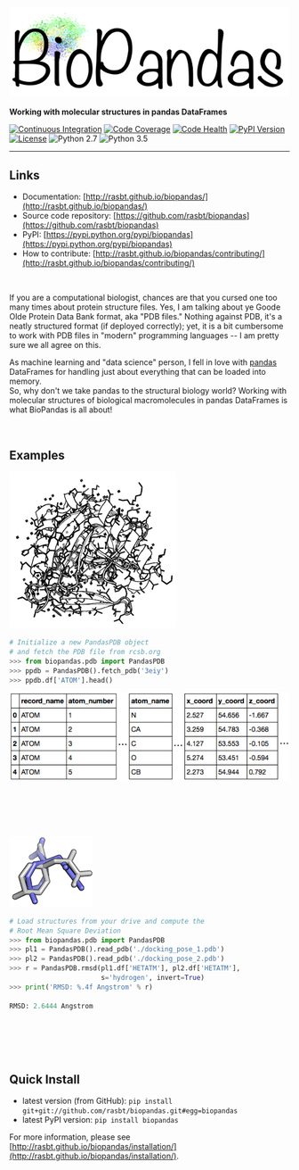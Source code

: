 ![Logo](./docs/sources/img/logos/logo.png)

**Working with molecular structures in pandas DataFrames**


[![Continuous Integration](https://travis-ci.org/rasbt/biopandas.svg?branch=master)](https://travis-ci.org/rasbt/biopandas)
[![Code Coverage](https://coveralls.io/repos/rasbt/biopandas/badge.svg?branch=master&service=github)](https://coveralls.io/github/rasbt/biopandas?branch=master)
[![Code Health](https://landscape.io/github/rasbt/biopandas/master/landscape.svg?style=flat)](https://landscape.io/github/rasbt/biopandas/master)
[![PyPI Version](https://img.shields.io/pypi/v/biopandas.svg)](https://pypi.python.org/pypi/biopandas/)
[![License](https://img.shields.io/badge/license-new%20BSD-blue.svg)](https://github.com/rasbt/biopandas/blob/master/LICENSE)
![Python 2.7](https://img.shields.io/badge/python-2.7-blue.svg)
![Python 3.5](https://img.shields.io/badge/python-3.5-blue.svg)

<hr>

## Links
- Documentation: [http://rasbt.github.io/biopandas/](http://rasbt.github.io/biopandas/)
- Source code repository: [https://github.com/rasbt/biopandas](https://github.com/rasbt/biopandas)
- PyPI: [https://pypi.python.org/pypi/biopandas](https://pypi.python.org/pypi/biopandas)
- How to contribute: [http://rasbt.github.io/biopandas/contributing/](http://rasbt.github.io/biopandas/contributing/)

<br>

If you are a computational biologist, chances are that you cursed one too many times about protein structure files. Yes, I am talking about ye Goode Olde Protein Data Bank format, aka "PDB files." Nothing against PDB, it's a neatly structured format (if deployed correctly); yet, it is a bit cumbersome to work with PDB files in "modern" programming languages -- I am pretty sure we all agree on this.

As machine learning and "data science" person, I fell in love with [pandas](http://pandas.pydata.org) DataFrames for handling just about everything that can be loaded into memory.  
So, why don't we take pandas to the structural biology world? Working with molecular structures of biological macromolecules in pandas DataFrames is what BioPandas is all about!

<br>

## Examples

![3eiy](./docs/sources/img/index/3eiy.png)

```python
# Initialize a new PandasPDB object
# and fetch the PDB file from rcsb.org
>>> from biopandas.pdb import PandasPDB
>>> ppdb = PandasPDB().fetch_pdb('3eiy')
>>> ppdb.df['ATOM'].head()
```

![3eiy head](./docs/sources/img/index/3eiy_head.png)

<br><br>
<br><br>


![3eiy head](./docs/sources/img/index/ligand_rmsd.png)

```python
# Load structures from your drive and compute the
# Root Mean Square Deviation
>>> from biopandas.pdb import PandasPDB
>>> pl1 = PandasPDB().read_pdb('./docking_pose_1.pdb')
>>> pl2 = PandasPDB().read_pdb('./docking_pose_2.pdb')
>>> r = PandasPDB.rmsd(pl1.df['HETATM'], pl2.df['HETATM'],
                       s='hydrogen', invert=True)
>>> print('RMSD: %.4f Angstrom' % r)

RMSD: 2.6444 Angstrom
```

<br><br>
<br><br>


## Quick Install

- latest version (from GitHub): `pip install git+git://github.com/rasbt/biopandas.git#egg=biopandas`
- latest PyPI version: `pip install biopandas`

For more information, please see [http://rasbt.github.io/biopandas/installation/](http://rasbt.github.io/biopandas/installation/).

